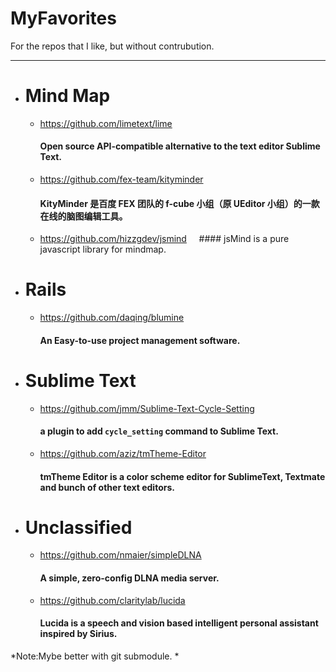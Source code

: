 
# MyFavorites
 For the repos that I like, but without contrubution.
 
---

* # Mind Map
    * https://github.com/limetext/lime
      #### Open source API-compatible alternative to the text editor Sublime Text.

    * https://github.com/fex-team/kityminder
      #### KityMinder 是百度 FEX 团队的 f-cube 小组（原 UEditor 小组）的一款在线的脑图编辑工具。

    * https://github.com/hizzgdev/jsmind
      #### jsMind is a pure javascript library for mindmap.




* # Rails
    * https://github.com/daqing/blumine
      #### An Easy-to-use project management software.




* # Sublime Text
    * https://github.com/jmm/Sublime-Text-Cycle-Setting
      #### a plugin to add `cycle_setting` command to Sublime Text.

    * https://github.com/aziz/tmTheme-Editor
      #### tmTheme Editor is a color scheme editor for SublimeText, Textmate and bunch of other text editors.



* # Unclassified
    * https://github.com/nmaier/simpleDLNA
      #### A simple, zero-config DLNA media server.
 
    * https://github.com/claritylab/lucida
      #### Lucida is a speech and vision based intelligent personal assistant inspired by Sirius.





*Note:Mybe better with git submodule. *
